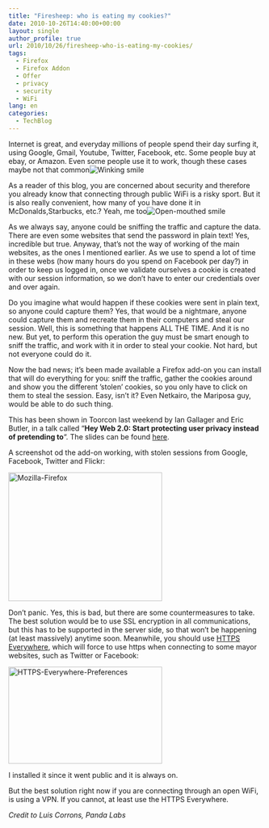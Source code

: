 ```yaml
---
title: "Firesheep: who is eating my cookies?"
date: 2010-10-26T14:40:00+00:00
layout: single
author_profile: true
url: 2010/10/26/firesheep-who-is-eating-my-cookies/
tags:
  - Firefox
  - Firefox Addon
  - Offer
  - privacy
  - security
  - WiFi
lang: en
categories: 
  - TechBlog
---
```

Internet is great, and everyday millions of people spend their day surfing it, using Google, Gmail, Youtube, Twitter, Facebook, etc. Some people buy at ebay, or Amazon. Even some people use it to work, though these cases maybe not that common![Winking smile](http://lh4.ggpht.com/_vaUVXcmC3OI/TMbhDPTZKhI/AAAAAAAAC6U/xQwJOsqyl9g/wlEmoticon-winkingsmile%5B2%5D.png?imgmax=800) 

As a reader of this blog, you are concerned about security and therefore you already know that connecting through public WiFi is a risky sport. But it is also really convenient, how many of you have done it in McDonalds,Starbucks, etc.? Yeah, me too![Open-mouthed smile](http://lh4.ggpht.com/_vaUVXcmC3OI/TMbhFQXc7ZI/AAAAAAAAC6Y/1c57ir6tCes/wlEmoticon-openmouthedsmile%5B2%5D.png?imgmax=800) 

As we always say, anyone could be sniffing the traffic and capture the data. There are even some websites that send the password in plain text! Yes, incredible but true. Anyway, that’s not the way of working of the main websites, as the ones I mentioned earlier. As we use to spend a lot of time in these webs (how many hours do you spend on Facebook per day?) in order to keep us logged in, once we validate ourselves a cookie is created with our session information, so we don’t have to enter our credentials over and over again.

Do you imagine what would happen if these cookies were sent in plain text, so anyone could capture them? Yes, that would be a nightmare, anyone could capture them and recreate them in their computers and steal our session. Well, this is something that happens ALL THE TIME. And it is no new. But yet, to perform this operation the guy must be smart enough to sniff the traffic, and work with it in order to steal your cookie. Not hard, but not everyone could do it.

Now the bad news; it’s been made available a Firefox add-on you can install that will do everything for you: sniff the traffic, gather the cookies around and show you the different ’stolen’ cookies, so you only have to click on them to steal the session. Easy, isn’t it? Even Netkairo, the Mariposa guy, would be able to do such thing.

This has been shown in Toorcon last weekend by Ian Gallager and Eric Butler, in a talk called “**Hey Web 2.0: Start protecting user privacy instead of pretending to**“. The slides can be found [here](http://codebutler.github.com/firesheep/tc12/#1).

A screenshot od the add-on working, with stolen sessions from Google, Facebook, Twitter and Flickr:

[<img title="Mozilla-Firefox" border="0" alt="Mozilla-Firefox" src="http://lh5.ggpht.com/_vaUVXcmC3OI/TMbhMstI74I/AAAAAAAAC6g/l0RnM7_ode4/Mozilla-Firefox_thumb%5B1%5D.jpg?imgmax=800" width="304" height="255" />](http://lh6.ggpht.com/_vaUVXcmC3OI/TMbhJLR3ilI/AAAAAAAAC6c/E-m_3jhhczc/s1600-h/Mozilla-Firefox%5B3%5D.jpg)

Don’t panic. Yes, this is bad, but there are some countermeasures to take. The best solution would be to use SSL encryption in all communications, but this has to be supported in the server side, so that won’t be happening (at least massively) anytime soon. Meanwhile, you should use [HTTPS Everywhere](https://www.eff.org/https-everywhere), which will force to use https when connecting to some mayor websites, such as Twitter or Facebook:

[<img title="HTTPS-Everywhere-Preferences" border="0" alt="HTTPS-Everywhere-Preferences" src="http://lh3.ggpht.com/_vaUVXcmC3OI/TMbhTuMG1bI/AAAAAAAAC6o/G5yK5F-fYbY/HTTPS-Everywhere-Preferences_thumb%5B1%5D.jpg?imgmax=800" width="304" height="192" />](http://lh6.ggpht.com/_vaUVXcmC3OI/TMbhP0AQnwI/AAAAAAAAC6k/pLu1U-JjhNw/s1600-h/HTTPS-Everywhere-Preferences%5B3%5D.jpg)

I installed it since it went public and it is always on.

But the best solution right now if you are connecting through an open WiFi, is using a VPN. If you cannot, at least use the HTTPS Everywhere.

_Credit to Luis Corrons, Panda Labs_